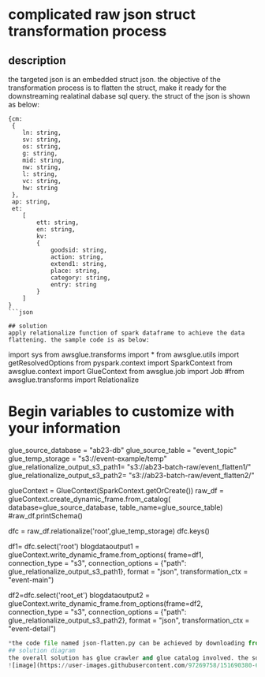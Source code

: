 # complicated raw json struct transformation process
 
## description
the targeted json is an embedded struct json. the objective of the transformation process is to flatten the struct, make it ready for the downstreaming realatinal dabase sql query.
the struct of the json is shown as below:
```
{cm: 
 {
	ln: string,
	sv: string,
	os: string,
	g: string,
	mid: string,
	nw: string,
	l: string,
	vc: string,
	hw: string
 },	
 ap: string,
 et:
 	[
 		ett: string,
 		en: string,
 		kv:
 		{
 			goodsid: string,
 			action: string,
 			extend1: string,
 			place: string,
 			category: string,
 			entry: string
 		}
 	]
}
```json

## solution
apply relationalize function of spark dataframe to achieve the data flattening. the sample code is as below:
```
import sys
from awsglue.transforms import *
from awsglue.utils import getResolvedOptions
from pyspark.context import SparkContext
from awsglue.context import GlueContext
from awsglue.job import Job
#from awsglue.transforms import Relationalize

# Begin variables to customize with your information
glue_source_database = "ab23-db"
glue_source_table = "event_topic"
glue_temp_storage = "s3://event-example/temp"
glue_relationalize_output_s3_path1= "s3://ab23-batch-raw/event_flatten1/"
glue_relationalize_output_s3_path2= "s3://ab23-batch-raw/event_flatten2/"

glueContext = GlueContext(SparkContext.getOrCreate())
raw_df = glueContext.create_dynamic_frame.from_catalog(
	database=glue_source_database, 
	table_name=glue_source_table)
#raw_df.printSchema()

dfc = raw_df.relationalize('root',glue_temp_storage)
dfc.keys()

df1= dfc.select('root')
blogdataoutput1 = glueContext.write_dynamic_frame.from_options(
	frame=df1, 
	connection_type = "s3", 
	connection_options = {"path": glue_relationalize_output_s3_path1}, 
	format = "json", transformation_ctx = "event-main")

df2=dfc.select('root_et')
blogdataoutput2 = glueContext.write_dynamic_frame.from_options(frame=df2, 
	connection_type = "s3", 
	connection_options = {"path": glue_relationalize_output_s3_path2}, 
	format = "json", transformation_ctx = "event-detail")
```Python
*the code file named json-flatten.py can be achieved by downloading from the blog.*
## solution diagram
the overall solution has glue crawler and glue catalog involved. the solution diagram is show as below:
![image](https://user-images.githubusercontent.com/97269758/151690380-6616c81c-a19a-4da5-953f-04f27033a754.png)





